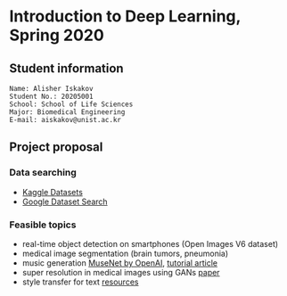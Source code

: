 # Introduction to Deep Learning, Spring 2020

## Student information
```
Name: Alisher Iskakov
Student No.: 20205001
School: School of Life Sciences
Major: Biomedical Engineering
E-mail: aiskakov@unist.ac.kr
```

## Project proposal
### Data searching
- [Kaggle Datasets](https://www.kaggle.com/datasets) 
- [Google Dataset Search](https://datasetsearch.research.google.com) 
### Feasible topics
- real-time object detection on smartphones (Open Images V6 dataset) 
- medical image segmentation (brain tumors, pneumonia) 
- music generation [MuseNet by OpenAI](https://openai.com/blog/musenet/), [tutorial article](https://towardsdatascience.com/deep-learning-with-tensorflow-part-3-music-and-text-generation-8a3fbfdc5e9b) 
- super resolution in medical images using GANs [paper](https://arxiv.org/pdf/1803.01417.pdf) 
- style transfer for text [resources](https://github.com/fuzhenxin/Style-Transfer-in-Text)
